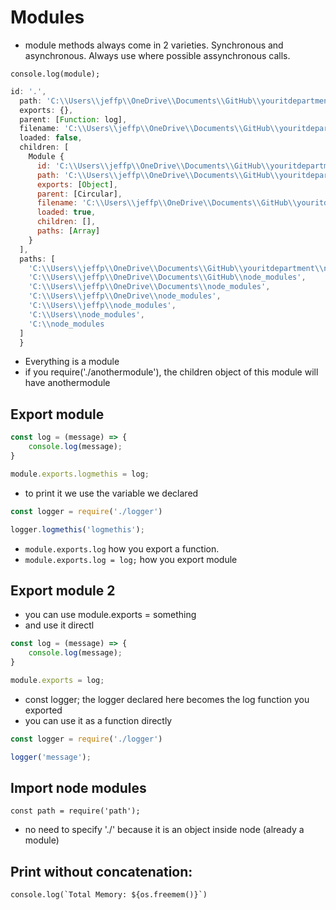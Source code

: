 
# Modules

- module methods always come in 2 varieties. Synchronous and asynchronous. Always use where possible assynchronous calls.

```console.log(module);```
```js
id: '.',
  path: 'C:\\Users\\jeffp\\OneDrive\\Documents\\GitHub\\youritdepartment\\nodejs-app',
  exports: {},
  parent: [Function: log],
  filename: 'C:\\Users\\jeffp\\OneDrive\\Documents\\GitHub\\youritdepartment\\nodejs-app\\app.js',
  loaded: false,
  children: [
    Module {
      id: 'C:\\Users\\jeffp\\OneDrive\\Documents\\GitHub\\youritdepartment\\nodejs-app\\logger.js',
      path: 'C:\\Users\\jeffp\\OneDrive\\Documents\\GitHub\\youritdepartment\\nodejs-app',
      exports: [Object],
      parent: [Circular],
      filename: 'C:\\Users\\jeffp\\OneDrive\\Documents\\GitHub\\youritdepartment\\nodejs-app\\logger.js',
      loaded: true,
      children: [],
      paths: [Array]
    }
  ],
  paths: [
    'C:\\Users\\jeffp\\OneDrive\\Documents\\GitHub\\youritdepartment\\node_modules',
    'C:\\Users\\jeffp\\OneDrive\\Documents\\GitHub\\node_modules',
    'C:\\Users\\jeffp\\OneDrive\\Documents\\node_modules',
    'C:\\Users\\jeffp\\OneDrive\\node_modules',
    'C:\\Users\\jeffp\\node_modules',
    'C:\\Users\\node_modules',
    'C:\\node_modules
  ]
  }
```

- Everything is a module
- if you require('./anothermodule'), the children object of this module will have anothermodule

## Export module

```js
const log = (message) => {
    console.log(message);
}

module.exports.logmethis = log;
```

- to print it we use the variable we declared

```js
const logger = require('./logger')

logger.logmethis('logmethis');
```

- ```module.exports.log``` how you export a function.
- ```module.exports.log = log;``` how you export module


## Export module 2

- you can use module.exports = something
- and use it directl

```js
const log = (message) => {
    console.log(message);
}

module.exports = log;
```

- const logger; the logger declared here becomes the log function you exported
- you can use it as a function directly
  
```js
const logger = require('./logger')

logger('message');
```

## Import node modules

```const path = require('path');```

- no need to specify './' because it is an object inside node (already a module)

## Print without concatenation:

```console.log(`Total Memory: ${os.freemem()}`)```